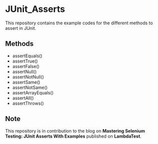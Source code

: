 # JUnit_Asserts
This repository contains the example codes for the different methods to assert in JUnit.

## Methods
- assertEquals()
- assertTrue()
- assertFalse()
- assertNull()
- assertNotNull()
- assertSame()
- assertNotSame()
- assertArrayEquals()
- assertAll()
- assertThrows()

## Note
This repository is in contribution to the blog on **Mastering Selenium Testing: JUnit Asserts With Examples** published on **LambdaTest**.
